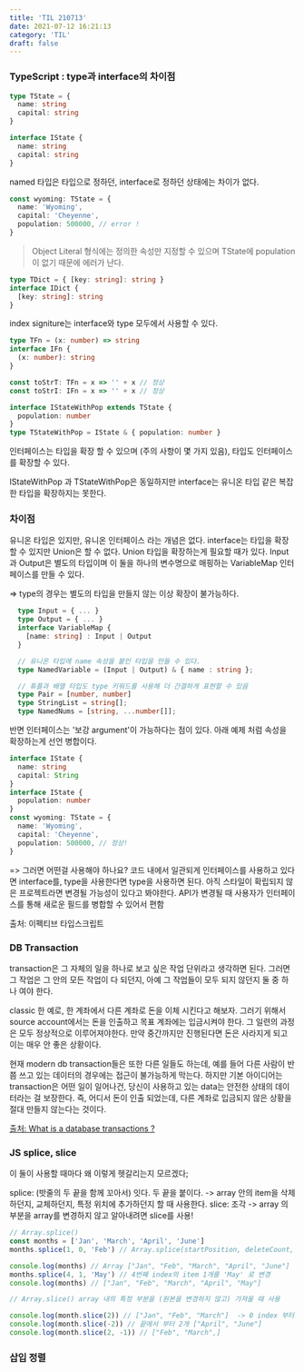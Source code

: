 ```yaml
---
title: 'TIL 210713'
date: 2021-07-12 16:21:13
category: 'TIL'
draft: false
---
```


### TypeScript : type과 interface의 차이점

```ts
type TState = {
  name: string
  capital: string
}

interface IState {
  name: string
  capital: string
}
```

named 타입은 타입으로 정하던, interface로 정하던 상태에는 차이가 없다.

```ts
const wyoming: TState = {
  name: 'Wyoming',
  capital: 'Cheyenne',
  population: 500000, // error !
}
```

> Object Literal 형식에는 정의한 속성만 지정할 수 있으며 TState에 population이 없기 때문에 에러가 난다.

```ts
type TDict = { [key: string]: string }
interface IDict {
  [key: string]: string
}
```

index signiture는 interface와 type 모두에서 사용할 수 있다.

```ts
type TFn = (x: number) => string
interface IFn {
  (x: number): string
}

const toStrT: TFn = x => '' + x // 정상
const toStrI: IFn = x => '' + x // 정상
```

```ts
interface IStateWithPop extends TState {
  population: number
}
type TStateWithPop = IState & { population: number }
```

인터페이스는 타입을 확장 할 수 있으며 (주의 사항이 몇 가지 있음), 타입도 인터페이스를 확장할 수 있다.

IStateWithPop 과 TStateWithPop은 동일하지만 interface는 유니온 타입 같은 복잡한 타입을 확장하지는 못한다.

### 차이점

유니온 타입은 있지만, 유니온 인터페이스 라는 개념은 없다. interface는 타입을 확장할 수 있지만 Union은 할 수 없다. Union 타입을 확장하는게 필요할 때가 있다. Input과 Output은 별도의 타입이며 이 둘을 하나의 변수명으로 매핑하는 VariableMap 인터페이스를 만들 수 있다.

=> type의 경우는 별도의 타입을 만들지 않는 이상 확장이 불가능하다.

```ts
  type Input = { ... }
  type Output = { ... }
  interface VariableMap {
    [name: string] : Input | Output
  }

  // 유니온 타입에 name 속성을 붙인 타입을 만들 수 있다.
  type NamedVariable = (Input | Output) & { name : string };

  // 튜플과 배열 타입도 type 키워드를 사용해 더 간결하게 표현할 수 있음
  type Pair = [number, number]
  type StringList = string[];
  type NamedNums = [string, ...number[]];
```

반면 인터페이스는 '보강 argument'이 가능하다는 점이 있다. 아래 예제 처럼 속성을 확장하는게 선언 병합이다.

```ts
interface IState {
  name: string
  capital: String
}
interface IState {
  population: number
}
const wyoming: TState = {
  name: 'Wyoming',
  capital: 'Cheyenne',
  population: 500000, // 정상!
}
```

=> 그러면 어떤걸 사용해야 하나요?
코드 내에서 일관되게 인터페이스를 사용하고 있다면 interface를, type을 사용한다면 type을 사용하면 된다. 아직 스타일이 확립되지 않은 프로젝트라면 변경될 가능성이 있다고 봐야한다. API가 변경될 때 사용자가 인터페이스를 통해 새로운 필드를 병합할 수 있어서 편함

출처: 이펙티브 타입스크립트

### DB Transaction

transaction은 그 자체의 일을 하나로 보고 싶은 작업 단위라고 생각하면 된다. 그러면 그 작업은 그 안의 모든 작업이 다 되던지, 아예 그 작업들이 모두 되지 않던지 둘 중 하나 여야 한다.

classic 한 예로, 한 계좌에서 다른 계좌로 돈을 이체 시킨다고 해보자. 그러기 위해서 source account에서는 돈을 인출하고 목표 계좌에는 입금시켜야 한다. 그 일련의 과정은 모두 정상적으로 이루어져야한다. 만약 중간까지만 진행된다면 돈은 사라지게 되고 이는 매우 안 좋은 상황이다.

현재 modern db transaction들은 또한 다른 일들도 하는데, 예를 들어 다른 사람이 반쯤 쓰고 있는 데이터의 경우에는 접근이 불가능하게 막는다. 하지만 기본 아이디어는 transaction은 어떤 일이 일어나건, 당신이 사용하고 있는 data는 안전한 상태의 데이터라는 걸 보장한다. 즉, 어디서 돈이 인출 되었는데, 다른 계좌로 입금되지 않은 상황을 절대 만들지 않는다는 것이다.

[출처: What is a database transactions ? ](https://stackoverflow.com/questions/974596/what-is-a-database-transaction)

### JS splice, slice

이 둘이 사용할 때마다 왜 이렇게 헷갈리는지 모르겠다;

splice: (밧줄의 두 끝을 함께 꼬아서) 잇다. 두 끝을 붙이다. -> array 안의 item을 삭제하던지, 교체하던지, 특정 위치에 추가하던지 할 때 사용한다.
slice: 조각 -> array 의 부분을 array를 변경하지 않고 알아내려면 slice를 사용!

```js
// Array.splice()
const months = ['Jan', 'March', 'April', 'June']
months.splice(1, 0, 'Feb') // Array.splice(startPosition, deleteCount, item1) -> inserts at 1 위치에!

console.log(months) // Array ["Jan", "Feb", "March", "April", "June"]
months.splice(4, 1, 'May') // 4번째 index의 item 1개를 'May' 로 변경
console.log(months) // ["Jan", "Feb", "March", "April", "May"]

// Array.slice() array 내의 특정 부분을 (원본을 변경하지 않고) 가져올 때 사용

console.log(month.slice(2)) // ["Jan", "Feb", "March"]  -> 0 index 부터 2 까지 가져온다.
console.log(month.slice(-2)) // 끝에서 부터 2개 ["April", "June"]
console.log(month.slice(2, -1)) // ["Feb", "March",]
```

### 삽입 정렬
